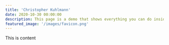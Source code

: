 ```yaml
---
title: 'Christopher Kuhlmann'
date: 2020-10-30 00:00:00
description: This page is a demo that shows everything you can do inside portfolio and blog posts.
featured_image: '/images/favicon.png'
---
```


This is content
